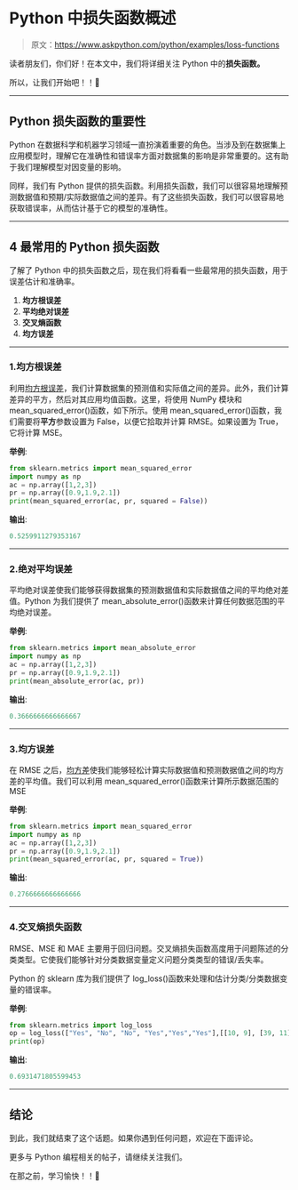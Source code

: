 # Python 中损失函数概述

> 原文：<https://www.askpython.com/python/examples/loss-functions>

读者朋友们，你们好！在本文中，我们将详细关注 Python 中的**损失函数。**

所以，让我们开始吧！！🙂

* * *

## Python 损失函数的重要性

Python 在数据科学和机器学习领域一直扮演着重要的角色。当涉及到在数据集上应用模型时，理解它在准确性和错误率方面对数据集的影响是非常重要的。这有助于我们理解模型对因变量的影响。

同样，我们有 Python 提供的损失函数。利用损失函数，我们可以很容易地理解预测数据值和预期/实际数据值之间的差异。有了这些损失函数，我们可以很容易地获取错误率，从而估计基于它的模型的准确性。

* * *

## 4 最常用的 Python 损失函数

了解了 Python 中的损失函数之后，现在我们将看看一些最常用的损失函数，用于误差估计和准确率。

1.  **均方根误差**
2.  **平均绝对误差**
3.  **交叉熵函数**
4.  **均方误差**

* * *

### 1.均方根误差

利用[均方根误差](https://www.askpython.com/python/examples/rmse-root-mean-square-error)，我们计算数据集的预测值和实际值之间的差异。此外，我们计算差异的平方，然后对其应用均值函数。这里，将使用 NumPy 模块和 mean_squared_error()函数，如下所示。使用 mean_squared_error()函数，我们需要将**平方**参数设置为 False，以便它拾取并计算 RMSE。如果设置为 True，它将计算 MSE。

**举例**:

```py
from sklearn.metrics import mean_squared_error
import numpy as np
ac = np.array([1,2,3])
pr = np.array([0.9,1.9,2.1])
print(mean_squared_error(ac, pr, squared = False))

```

**输出**:

```py
0.5259911279353167

```

* * *

### 2.绝对平均误差

平均绝对误差使我们能够获得数据集的预测数据值和实际数据值之间的平均绝对差值。Python 为我们提供了 mean_absolute_error()函数来计算任何数据范围的平均绝对误差。

**举例**:

```py
from sklearn.metrics import mean_absolute_error
import numpy as np
ac = np.array([1,2,3])
pr = np.array([0.9,1.9,2.1])
print(mean_absolute_error(ac, pr))

```

**输出**:

```py
0.3666666666666667

```

* * *

### 3.均方误差

在 RMSE 之后，[均方差](https://www.askpython.com/python/examples/mape-mean-absolute-percentage-error)使我们能够轻松计算实际数据值和预测数据值之间的均方差的平均值。我们可以利用 mean_squared_error()函数来计算所示数据范围的 MSE

**举例**:

```py
from sklearn.metrics import mean_squared_error
import numpy as np
ac = np.array([1,2,3])
pr = np.array([0.9,1.9,2.1])
print(mean_squared_error(ac, pr, squared = True))

```

**输出**:

```py
0.2766666666666666

```

* * *

### 4.交叉熵损失函数

RMSE、MSE 和 MAE 主要用于回归问题。交叉熵损失函数高度用于问题陈述的分类类型。它使我们能够针对分类数据变量定义问题分类类型的错误/丢失率。

Python 的 sklearn 库为我们提供了 log_loss()函数来处理和估计分类/分类数据变量的错误率。

**举例**:

```py
from sklearn.metrics import log_loss
op = log_loss(["Yes", "No", "No", "Yes","Yes","Yes"],[[10, 9], [39, 11], [8, 2], [35, 65], [12, 14], [12,12]])
print(op)

```

**输出**:

```py
0.6931471805599453

```

* * *

## 结论

到此，我们就结束了这个话题。如果你遇到任何问题，欢迎在下面评论。

更多与 Python 编程相关的帖子，请继续关注我们。

在那之前，学习愉快！！🙂
